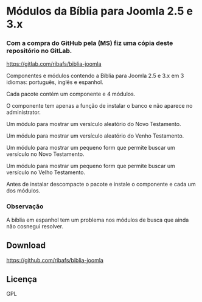 # Módulos da Bíblia para Joomla 2.5 e 3.x

### Com a compra do GitHub pela (MS) fiz uma cópia deste repositório no GitLab.
https://gitlab.com/ribafs/biblia-joomla


Componentes e módulos contendo a Bíblia para Joomla 2.5 e 3.x em 3 idiomas: português, inglês e espanhol.

Cada pacote contém um componente e 4 módulos.

O componente tem apenas a função de instalar o banco e não aparece no administrator.

Um módulo para mostrar um versículo aleatório do Novo Testamento.

Um módulo para mostrar um versículo aleatório do Venho Testamento.

Um módulo para mostrar um pequeno form que permite buscar um versículo no Novo Testamento.

Um módulo para mostrar um pequeno form que permite buscar um versículo no Velho Testamento.

Antes de instalar descompacte o pacote e instale o componente e cada um dos módulos.

### Observação
A bíblia em espanhol tem um problema nos módulos de busca que ainda não cosnegui resolver.

## Download
https://github.com/ribafs/biblia-joomla

## Licença
GPL
